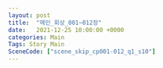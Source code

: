 ```yaml
---
layout: post
title:  "메인_회상_001~012장"
date:   2021-12-25 10:00:00 +0000
categories: Main
Tags: Story Main
SceneCode: ["scene_skip_cp001-012_q1_s10"]
---
```

